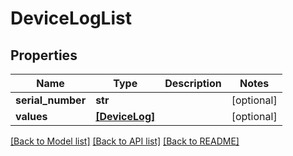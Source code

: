 # DeviceLogList


## Properties
Name | Type | Description | Notes
------------ | ------------- | ------------- | -------------
**serial_number** | **str** |  | [optional] 
**values** | [**[DeviceLog]**](DeviceLog.md) |  | [optional] 

[[Back to Model list]](../README.md#documentation-for-models) [[Back to API list]](../README.md#documentation-for-api-endpoints) [[Back to README]](../README.md)


